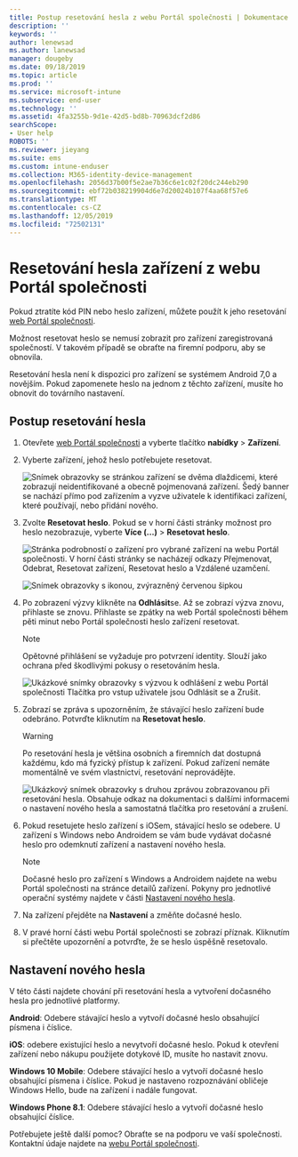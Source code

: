 ```yaml
---
title: Postup resetování hesla z webu Portál společnosti | Dokumentace Microsoftu
description: ''
keywords: ''
author: lenewsad
ms.author: lanewsad
manager: dougeby
ms.date: 09/18/2019
ms.topic: article
ms.prod: ''
ms.service: microsoft-intune
ms.subservice: end-user
ms.technology: ''
ms.assetid: 4fa3255b-9d1e-42d5-bd8b-70963dcf2d86
searchScope:
- User help
ROBOTS: ''
ms.reviewer: jieyang
ms.suite: ems
ms.custom: intune-enduser
ms.collection: M365-identity-device-management
ms.openlocfilehash: 2056d37b00f5e2ae7b36c6e1c02f20dc244eb290
ms.sourcegitcommit: ebf72b038219904d6e7d20024b107f4aa68f57e6
ms.translationtype: MT
ms.contentlocale: cs-CZ
ms.lasthandoff: 12/05/2019
ms.locfileid: "72502131"
---
```

# <a name="how-to-reset-your-device-passcode-from-the-company-portal-website"></a>Resetování hesla zařízení z webu Portál společnosti

Pokud ztratíte kód PIN nebo heslo zařízení, můžete použít k jeho resetování [web Portál společnosti](https://portal.manage.microsoft.com). 

Možnost resetovat heslo se nemusí zobrazit pro zařízení zaregistrovaná společností. V takovém případě se obraťte na firemní podporu, aby se obnovila.  

Resetování hesla není k dispozici pro zařízení se systémem Android 7,0 a novějším. Pokud zapomenete heslo na jednom z těchto zařízení, musíte ho obnovit do továrního nastavení.  

## <a name="reset-your-passcode"></a>Postup resetování hesla

1. Otevřete [web Portál společnosti](https://portal.manage.microsoft.com) a vyberte tlačítko __nabídky__ > __Zařízení__.  

2. Vyberte zařízení, jehož heslo potřebujete resetovat.  

    ![Snímek obrazovky se stránkou zařízení se dvěma dlaždicemi, které zobrazují neidentifikované a obecně pojmenovaná zařízení. Šedý banner se nachází přímo pod zařízením a vyzve uživatele k identifikaci zařízení, které používají, nebo přidání nového.](./media/rename-reset-device-step2-1808.png) 

3. Zvolte **Resetovat heslo**. Pokud se v horní části stránky možnost pro heslo nezobrazuje, vyberte **Více (…)**  > **Resetovat heslo**.   

   ![Stránka podrobností o zařízení pro vybrané zařízení na webu Portál společnosti. V horní části stránky se nacházejí odkazy Přejmenovat, Odebrat, Resetovat zařízení, Resetovat heslo a Vzdálené uzamčení. ](./media/rename-reset-device-1808.png)   

    ![Snímek obrazovky s ikonou, zvýrazněný červenou šipkou](./media/rename-reset-device-step3-more-1808.png)  

4. Po zobrazení výzvy klikněte na **Odhlásit**se. Až se zobrazí výzva znovu, přihlaste se znovu. Přihlaste se zpátky na web Portál společnosti během pěti minut nebo Portál společnosti heslo zařízení resetovat.  

   > [!NOTE]
   > Opětovné přihlášení se vyžaduje pro potvrzení identity. Slouží jako ochrana před škodlivými pokusy o resetováním hesla.

   ![Ukázkové snímky obrazovky s výzvou k odhlášení z webu Portál společnosti Tlačítka pro vstup uživatele jsou Odhlásit se a Zrušit.](./media/iwp-reset-passcode-popup-1808.png)

5. Zobrazí se zpráva s upozorněním, že stávající heslo zařízení bude odebráno. Potvrďte kliknutím na **Resetovat heslo**.  
    > [!WARNING]
    > Po resetování hesla je většina osobních a firemních dat dostupná každému, kdo má fyzický přístup k zařízení. Pokud zařízení nemáte momentálně ve svém vlastnictví, resetování neprovádějte.  

   ![Ukázkový snímek obrazovky s druhou zprávou zobrazovanou při resetování hesla. Obsahuje odkaz na dokumentaci s dalšími informacemi o nastavení nového hesla a samostatná tlačítka pro resetování a zrušení.](./media/iwp-reset-passcode-popup2-1808.png) 

6. Pokud resetujete heslo zařízení s iOSem, stávající heslo se odebere. U zařízení s Windows nebo Androidem se vám bude vydávat dočasné heslo pro odemknutí zařízení a nastavení nového hesla. 

   > [!NOTE]
   > Dočasné heslo pro zařízení s Windows a Androidem najdete na webu Portál společnosti na stránce detailů zařízení. Pokyny pro jednotlivé operační systémy najdete v části [Nastavení nového hesla](reset-your-passcode-cpwebsite.md#set-up-a-new-passcode).  
   
7. Na zařízení přejděte na **Nastavení** a změňte dočasné heslo. 

8. V pravé horní části webu Portál společnosti se zobrazí příznak. Kliknutím si přečtěte upozornění a potvrďte, že se heslo úspěšně resetovalo.  

## <a name="set-up-a-new-passcode"></a>Nastavení nového hesla  

V této části najdete chování při resetování hesla a vytvoření dočasného hesla pro jednotlivé platformy.  

**Android**: Odebere stávající heslo a vytvoří dočasné heslo obsahující písmena i číslice.

**iOS**: odebere existující heslo a nevytvoří dočasné heslo. Pokud k otevření zařízení nebo nákupu použijete dotykové ID, musíte ho nastavit znovu.  

**Windows 10 Mobile**: Odebere stávající heslo a vytvoří dočasné heslo obsahující písmena i číslice. Pokud je nastaveno rozpoznávání obličeje Windows Hello, bude na zařízení i nadále fungovat.

**Windows Phone 8.1**: Odebere stávající heslo a vytvoří dočasné heslo obsahující číslice.  

Potřebujete ještě další pomoc? Obraťte se na podporu ve vaší společnosti. Kontaktní údaje najdete na [webu Portál společnosti](https://go.microsoft.com/fwlink/?linkid=2010980).  
